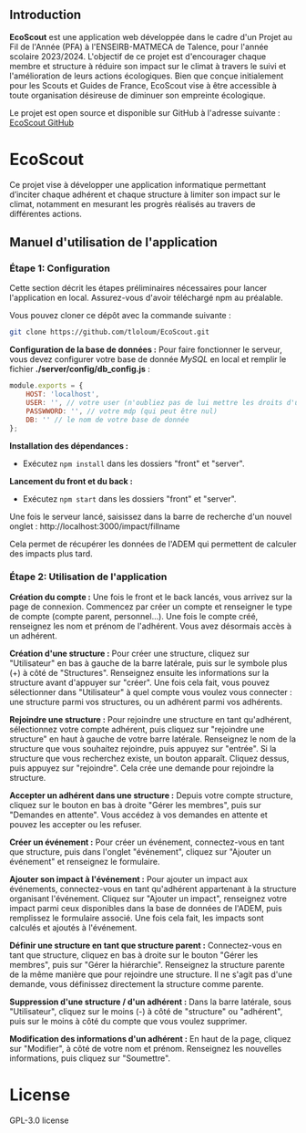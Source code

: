 ## Introduction

**EcoScout** est une application web développée dans le cadre d'un Projet au Fil de l'Année (PFA) à l'ENSEIRB-MATMECA de Talence, pour l'année scolaire 2023/2024. L'objectif de ce projet est d'encourager chaque membre et structure à réduire son impact sur le climat à travers le suivi et l'amélioration de leurs actions écologiques. Bien que conçue initialement pour les Scouts et Guides de France, EcoScout vise à être accessible à toute organisation désireuse de diminuer son empreinte écologique.

Le projet est open source et disponible sur GitHub à l'adresse suivante : [EcoScout GitHub](https://github.com/tloloum/EcoScout)
# EcoScout

Ce projet vise à développer une application informatique permettant d’inciter chaque adhérent et chaque structure à limiter son impact sur le climat, notamment en mesurant les progrès réalisés au travers de différentes actions.

## Manuel d'utilisation de l'application

### Étape 1: Configuration

Cette section décrit les étapes préliminaires nécessaires pour lancer l'application en local. Assurez-vous d'avoir téléchargé npm au préalable.

Vous pouvez cloner ce dépôt avec la commande suivante : 

```bash
git clone https://github.com/tloloum/EcoScout.git
```

**Configuration de la base de données :**
Pour faire fonctionner le serveur, vous devez configurer votre base de donnée *MySQL* en local et remplir le fichier **./server/config/db_config.js** : 
```js
module.exports = {
    HOST: 'localhost',
    USER: '', // votre user (n'oubliez pas de lui mettre les droits d'utilisation MySQL)
    PASSWWORD: '', // votre mdp (qui peut être nul)
    DB: '' // le nom de votre base de donnée
};
```

**Installation des dépendances :**
- Exécutez `npm install` dans les dossiers "front" et "server".

**Lancement du front et du back :**
- Exécutez `npm start` dans les dossiers "front" et "server".

Une fois le serveur lancé, saisissez dans la barre de recherche d'un nouvel onglet :
http://localhost:3000/impact/fillname

Cela permet de récupérer les données de l'ADEM qui permettent de calculer des impacts plus tard.

### Étape 2: Utilisation de l'application

**Création du compte :**
Une fois le front et le back lancés, vous arrivez sur la page de connexion. Commencez par créer un compte et renseigner le type de compte (compte parent, personnel...). Une fois le compte créé, renseignez les nom et prénom de l'adhérent. Vous avez désormais accès à un adhérent.

**Création d'une structure :**
Pour créer une structure, cliquez sur "Utilisateur" en bas à gauche de la barre latérale, puis sur le symbole plus (+) à côté de "Structures". Renseignez ensuite les informations sur la structure avant d'appuyer sur "créer". Une fois cela fait, vous pouvez sélectionner dans "Utilisateur" à quel compte vous voulez vous connecter : une structure parmi vos structures, ou un adhérent parmi vos adhérents.

**Rejoindre une structure :**
Pour rejoindre une structure en tant qu'adhérent, sélectionnez votre compte adhérent, puis cliquez sur "rejoindre une structure" en haut à gauche de votre barre latérale. Renseignez le nom de la structure que vous souhaitez rejoindre, puis appuyez sur "entrée". Si la structure que vous recherchez existe, un bouton apparaît. Cliquez dessus, puis appuyez sur "rejoindre". Cela crée une demande pour rejoindre la structure.

**Accepter un adhérent dans une structure :**
Depuis votre compte structure, cliquez sur le bouton en bas à droite "Gérer les membres", puis sur "Demandes en attente". Vous accédez à vos demandes en attente et pouvez les accepter ou les refuser.

**Créer un événement :**
Pour créer un événement, connectez-vous en tant que structure, puis dans l'onglet "événement", cliquez sur "Ajouter un événement" et renseignez le formulaire.

**Ajouter son impact à l'événement :**
Pour ajouter un impact aux événements, connectez-vous en tant qu'adhérent appartenant à la structure organisant l'événement. Cliquez sur "Ajouter un impact", renseignez votre impact parmi ceux disponibles dans la base de données de l'ADEM, puis remplissez le formulaire associé. Une fois cela fait, les impacts sont calculés et ajoutés à l'événement.

**Définir une structure en tant que structure parent :**
Connectez-vous en tant que structure, cliquez en bas à droite sur le bouton "Gérer les membres", puis sur "Gérer la hiérarchie". Renseignez la structure parente de la même manière que pour rejoindre une structure. Il ne s'agit pas d'une demande, vous définissez directement la structure comme parente.

**Suppression d'une structure / d'un adhérent :**
Dans la barre latérale, sous "Utilisateur", cliquez sur le moins (-) à côté de "structure" ou "adhérent", puis sur le moins à côté du compte que vous voulez supprimer.

**Modification des informations d'un adhérent :**
En haut de la page, cliquez sur "Modifier", à côté de votre nom et prénom. Renseignez les nouvelles informations, puis cliquez sur "Soumettre".



# License 
GPL-3.0 license